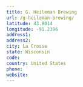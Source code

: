 ```yaml
---
title: G. Heileman Brewing
url: /g-heileman-brewing/
latitude: 43.8014
longitude: -91.2396
address1: 
address2: 
city: La Crosse
state: Wisconsin
code: 
country: United States
phone: 
website: 
---
```


